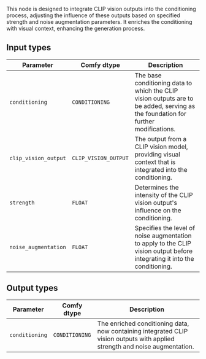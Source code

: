 
This node is designed to integrate CLIP vision outputs into the conditioning process, adjusting the influence of these outputs based on specified strength and noise augmentation parameters. It enriches the conditioning with visual context, enhancing the generation process.

## Input types

| Parameter              | Comfy dtype            | Description |
|------------------------|------------------------|-------------|
| `conditioning`         | `CONDITIONING`         | The base conditioning data to which the CLIP vision outputs are to be added, serving as the foundation for further modifications. |
| `clip_vision_output`   | `CLIP_VISION_OUTPUT`   | The output from a CLIP vision model, providing visual context that is integrated into the conditioning. |
| `strength`             | `FLOAT`                | Determines the intensity of the CLIP vision output's influence on the conditioning. |
| `noise_augmentation`   | `FLOAT`                | Specifies the level of noise augmentation to apply to the CLIP vision output before integrating it into the conditioning. |

## Output types

| Parameter             | Comfy dtype            | Description |
|-----------------------|------------------------|-------------|
| `conditioning`         | `CONDITIONING`         | The enriched conditioning data, now containing integrated CLIP vision outputs with applied strength and noise augmentation. |